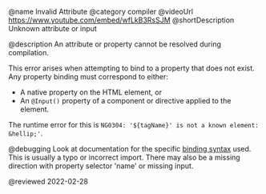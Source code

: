 @name Invalid Attribute
@category compiler
@videoUrl <https://www.youtube.com/embed/wfLkB3RsSJM>
@shortDescription Unknown attribute or input

@description
An attribute or property cannot be resolved during compilation.

This error arises when attempting to bind to a property that does not exist.
Any property binding must correspond to either:

* A native property on the HTML element, or
* An `@Input()` property of a component or directive applied to the element.

The runtime error for this is `NG0304: '${tagName}' is not a known element: &hellip;'`.

@debugging
Look at documentation for the specific [binding syntax](guide/binding-syntax) used. This is usually a typo or incorrect import.
There may also be a missing direction with property selector 'name' or missing input.

<!-- links -->

<!-- external links -->

<!-- end links -->

@reviewed 2022-02-28
